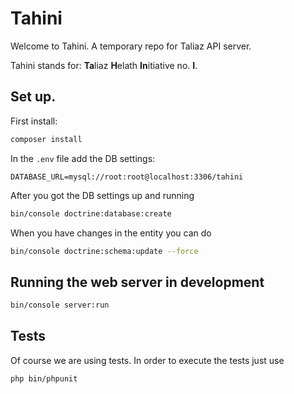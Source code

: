 # Tahini
Welcome to Tahini. A temporary repo for Taliaz API server.

Tahini stands for: **Ta**liaz **H**elath **In**itiative no. **I**.

## Set up.

First install:
```bash
composer install
```

In the `.env` file add the DB settings:

```
DATABASE_URL=mysql://root:root@localhost:3306/tahini
```

After you got the DB settings up and running
```bash
bin/console doctrine:database:create
```

When you have changes in the entity you can do
```bash
bin/console doctrine:schema:update --force
```

## Running the web server in development
```bash
bin/console server:run
```

## Tests
Of course we are using tests. In order to execute the tests just use
```bash
php bin/phpunit
```
